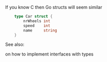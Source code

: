 If you know C then Go structs will seem similar
```go
    type Car struct {
        nrWheels int
        speed    int
        name     string
    }
```
See also:

on how to implement interfaces with types
